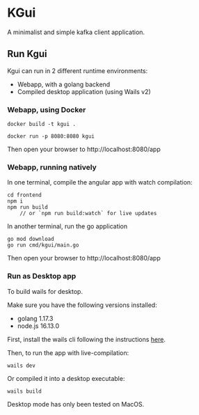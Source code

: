 # KGui
A minimalist and simple kafka client application.

## Run Kgui

Kgui can run in 2 different runtime environments:
- Webapp, with a golang backend
- Compiled desktop application (using Wails v2)

### Webapp, using Docker
```
docker build -t kgui .

docker run -p 8080:8080 kgui
```

Then open your browser to http://localhost:8080/app

### Webapp, running natively

In one terminal, compile the angular app with watch compilation:
```
cd frontend
npm i
npm run build
    // or `npm run build:watch` for live updates
```

In another terminal, run the go application
```
go mod download
go run cmd/kgui/main.go
```

Then open your browser to http://localhost:8080/app

### Run as Desktop app
To build wails for desktop.

Make sure you have the following versions installed:
- golang 1.17.3
- node.js 16.13.0

First, install the wails cli following the instructions [here](https://wails.io/docs/gettingstarted/installation/).

Then, to run the app with live-compilation:
```
wails dev
```

Or compiled it into a desktop executable:
```
wails build
```

Desktop mode has only been tested on MacOS.